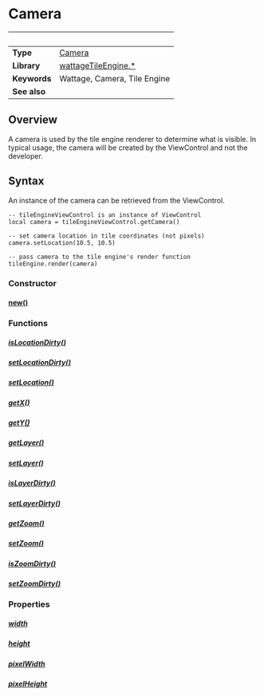 # Camera

|                      | &nbsp;
| -------------------- | ---------------------------------------------------------------
| __Type__             | [Camera](type_camera.markdown)
| __Library__          | [wattageTileEngine.*](../Readme.markdown)
| __Keywords__         | Wattage, Camera, Tile Engine
| __See also__         |

## Overview

A camera is used by the tile engine renderer to determine what is
visible.  In typical usage, the camera will be created by the ViewControl
and not the developer.

## Syntax

An instance of the camera can be retrieved from the ViewControl.

	-- tileEngineViewControl is an instance of ViewControl
	local camera = tileEngineViewControl.getCamera()

	-- set camera location in tile coordinates (not pixels)
	camera.setLocation(10.5, 10.5)

	-- pass camera to the tile engine's render function
	tileEngine.render(camera)

### Constructor

#### [new()](new.markdown)

### Functions

##### [isLocationDirty()](isLocationDirty.markdown)

##### [setLocationDirty()](setLocationDirty.markdown)

##### [setLocation()](setLocation.markdown)

##### [getX()](getX.markdown)

##### [getY()](getY.markdown)

##### [getLayer()](getLayer.markdown)

##### [setLayer()](setLayer.markdown)

##### [isLayerDirty()](isLayerDirty.markdown)

##### [setLayerDirty()](setLayerDirty.markdown)

##### [getZoom()](getZoom.markdown)

##### [setZoom()](setZoom.markdown)

##### [isZoomDirty()](isZoomDirty.markdown)

##### [setZoomDirty()](setZoomDirty.markdown)


### Properties

##### [width](width.markdown)

##### [height](height.markdown)

##### [pixelWidth](pixelWidth.markdown)

##### [pixelHeight](pixelHeight.markdown)
